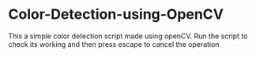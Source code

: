 # Color-Detection-using-OpenCV
This a simple color detection script made using openCV.
Run the script to check its working and then press escape to cancel the operation
